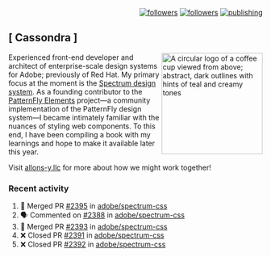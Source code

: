 <p align="right"><a rel="me" href="https://front-end.social/@castastrophe">
    <img alt="followers" title="Follow me on Mastodon" src="https://img.shields.io/mastodon/follow/109297102751309835?domain=https%3A%2F%2Ffront-end.social&label=Follow&logo=mastodon&logoColor=white&style=for-the-badge&labelColor=008080&color=006969"/></a>
  <a href="https://codepen.io/castastrophe/">
    <img alt="followers" title="Follow me on CodePen" src="https://img.shields.io/badge/16-1?color=640464&labelColor=7c007c&style=for-the-badge&logo=codepen&label=Follow"/></a>
<a href="https://castastrophe.medium.com/">
    <img alt="publishing" title="View articles on Medium" src="https://img.shields.io/badge/107-1?color=666&labelColor=444&label=subscribe&logo=medium&logoColor=white&style=for-the-badge"/></a>
</p>

## [&nbsp;Cassondra&nbsp;]

<img align="right" src="https://github-production-user-asset-6210df.s3.amazonaws.com/1840295/253016758-ba468774-1cd3-42c2-8f43-947b5eeb5edf.png" height="200" alt="A circular logo of a coffee cup viewed from above; abstract, dark outlines with hints of teal and creamy tones">

Experienced front-end developer and architect of enterprise-scale design systems for Adobe; previously of Red Hat. My primary focus at the moment is the [Spectrum design system](https://github.com/adobe/spectrum-css). As a founding contributor to the [PatternFly&nbsp;Elements](https://github.com/patternfly/patternfly-elements) project&mdash;a community implementation of the PatternFly design system&mdash;I became intimately familiar with the nuances of styling web components. To this end, I have been compiling a book with my learnings and hope to make it available later this year.

Visit [allons-y.llc](http://allons-y.llc/) for more about how we might work together!

### Recent activity

<!--START_SECTION:activity-->
1. 🎉 Merged PR [#2395](https://github.com/adobe/spectrum-css/pull/2395) in [adobe/spectrum-css](https://github.com/adobe/spectrum-css)
2. 🗣 Commented on [#2388](https://github.com/adobe/spectrum-css/pull/2388#issuecomment-1874092780) in [adobe/spectrum-css](https://github.com/adobe/spectrum-css)
3. 🎉 Merged PR [#2393](https://github.com/adobe/spectrum-css/pull/2393) in [adobe/spectrum-css](https://github.com/adobe/spectrum-css)
4. ❌ Closed PR [#2391](https://github.com/adobe/spectrum-css/pull/2391) in [adobe/spectrum-css](https://github.com/adobe/spectrum-css)
5. ❌ Closed PR [#2392](https://github.com/adobe/spectrum-css/pull/2392) in [adobe/spectrum-css](https://github.com/adobe/spectrum-css)
<!--END_SECTION:activity-->
